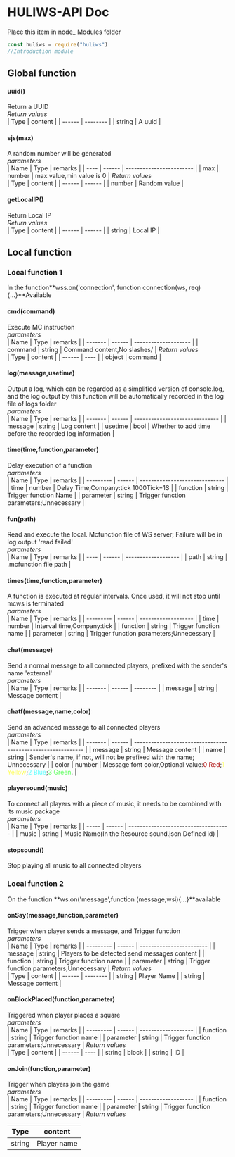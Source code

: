 # HULIWS-API Doc  
Place this item in node_ Modules folder  
```js    
const huliws = require("huliws")  
//Introduction module  
```

## Global function  
#### uuid()  
Return a UUID  
*Return values*  
| Type   | content     |
| ------ | -------- |
| string | A uuid |

#### sjs(max)  
A random number will be generated  
*parameters*  
| Name | Type   | remarks                     |
| ---- | ------ | ------------------------ |
| max  | number | max value,min value is 0 |
*Return values*  
| Type   | content   |
| ------ | ------ |
| number | Random value |

#### getLocalIP()  
Return Local IP  
*Return values*  
| Type   | content   |
| ------ | ------ |
| string | Local IP |

## Local function  
### Local function 1  
In the function**wss.on('connection', function connection(ws, req){...}**Available  

#### cmd(command)  
Execute MC instruction  
*parameters*  
| Name    | Type   | remarks                 |
| ------- | ------ | -------------------- |
| command | string | Command content,No slashes/ |
*Return values*  
| Type   | content |
| ------ | ---- |
| object | command |

#### log(message,usetime)  
Output a log, which can be regarded as a simplified version of console.log, and the log output by this function will be automatically recorded in the log file of logs folder  
*parameters*  
| Name    | Type   | remarks                           |
| ------- | ------ | ------------------------------ |
| message | string | Log content                       |
| usetime | bool   | Whether to add time before the recorded log information |

#### time(time,function,parameter)  
Delay execution of a function  
*parameters*  
| Name      | Type   | remarks                           |
| --------- | ------ | ------------------------------ |
| time      | number | Delay Time,Company:tick 1000Tick=1S |
| function  | string | Trigger function Name                     |
| parameter | string | Trigger function parameters;Unnecessary            |

#### fun(path)  
Read and execute the local. Mcfunction file of WS server; Failure will be in log output 'read failed'  
*parameters*  
| Name | Type   | remarks                |
| ---- | ------ | ------------------- |
| path | string | .mcfunction file path |

#### times(time,function,parameter)  
A function is executed at regular intervals. Once used, it will not stop until mcws is terminated  
*parameters*  
| Name      | Type   | remarks                |
| --------- | ------ | ------------------- |
| time      | number | Interval time,Company:tick  |
| function  | string | Trigger function name          |
| parameter | string | Trigger function parameters;Unnecessary |

#### chat(message)  
Send a normal message to all connected players, prefixed with the sender's name 'external'  
*parameters*  
| Name    | Type   | remarks     |
| ------- | ------ | -------- |
| message | string | Message content |

#### chatf(message,name,color)  
Send an advanced message to all connected players  
*parameters*  
| Name    | Type   | remarks |
| ------- | ------ | ------------------------------------------------------------ |
| message | string | Message content                                                     |
| name    | string | Sender's name, if not, will not be prefixed with the name; Unnecessary                       |
| color   | number | Message font color,Optional value:<font color="#AA000">0 Red</font>;<font color="#FEFE54">1 Yellow</font>;<font color="#54FFFF">2 Blue</font>;<font color="#54FF54">3 Green</font>. |

#### playersound(music)  
To connect all players with a piece of music, it needs to be combined with its music package  
*parameters*  
| Name  | Type   | remarks                                   |
| ----- | ------ | ------------------------------------ |
| music | string | Music Name(In the Resource sound.json Defined id) |

#### stopsound()  
Stop playing all music to all connected players  

 ### Local function 2  
On the function **ws.on('message',function (message,wsi){...}**available  

#### onSay(message,function,parameter)  
Trigger when player sends a message, and Trigger function   
*parameters*  
| Name      | Type   | remarks                     |
| --------- | ------ | ------------------------ |
| message   | string | Players to be detected send messages content |
| function  | string | Trigger function name               |
| parameter | string | Trigger function parameters;Unnecessary      |
*Return values*  
| Type   | content     |
| ------ | -------- |
| string | Player Name |
| string | Message content |

#### onBlockPlaced(function,parameter)  
Triggered when player places a square  
*parameters*  
| Name      | Type   | remarks                |
| --------- | ------ | ------------------- |
| function  | string | Trigger function name          |
| parameter | string | Trigger function parameters;Unnecessary |
*Return values*  
| Type   | content |
| ------ | ---- |
| string | block |
| string | ID   |

#### onJoin(function,parameter)  
Trigger when players join the game  
*parameters*  
| Name      | Type   | remarks                |
| --------- | ------ | ------------------- |
| function  | string | Trigger function name          |
| parameter | string | Trigger function parameters;Unnecessary |
*Return values*  

| Type   | content     |
| ------ | -------- |
| string | Player name |